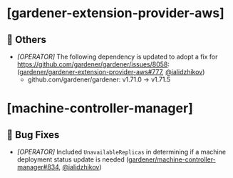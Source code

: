 # [gardener-extension-provider-aws]
## 🏃 Others
* *[OPERATOR]* The following dependency is updated to adopt a fix for https://github.com/gardener/gardener/issues/8058: ([gardener/gardener-extension-provider-aws#777](https://github.com/gardener/gardener-extension-provider-aws/pull/777), [@ialidzhikov](https://github.com/ialidzhikov))
  * github.com/gardener/gardener: v1.71.0 -> v1.71.5
# [machine-controller-manager]
## 🐛 Bug Fixes
* *[OPERATOR]* Included `UnavailableReplicas` in determining if a machine deployment status update is needed ([gardener/machine-controller-manager#834](https://github.com/gardener/machine-controller-manager/pull/834), [@ialidzhikov](https://github.com/ialidzhikov))